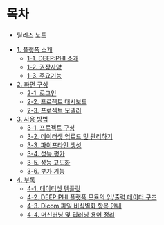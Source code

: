 # 목차

* [릴리즈 노트](README.md)

- [1. 플랫폼 소개]()
  - [1-1. DEEP:PHI 소개](chapter1/딥파이_소개.md)
  - [1-2. 권장사양](chapter1/권장사양.md)
  - [1-3. 주요기능](chapter1/주요기능.md)
- [2. 화면 구성]()
  - [2-1. 로그인](chapter2/로그인.md)
  - [2-2. 프로젝트 대시보드](chapter2/프로젝트_대시보드.md)
  - [2-3. 프로젝트 모델러](chapter2/프로젝트_모델러.md)
- [3. 사용 방법]()
  - [3-1. 프로젝트 구성](chapter3/프로젝트_구성.md)
  - [3-2. 데이터셋 업로드 및 관리하기](chapter3/데이터셋_업로드_및_관리하기.md)
  - [3-3. 파이프라인 생성](chapter3/파이프라인_생성.md)
  - [3-4. 성능 평가](chapter3/성능_평가.md)
  - [3-5. 성능 고도화](chapter3/성능_고도화.md)
  - [3-6. 부가 기능](chapter3/부가_기능.md)
- [4. 부록]()
  - [4-1. 데이터셋 템플릿](chapter4/데이터셋_템플릿.md)
  - [4-2. DEEP:PHI 플랫폼 모듈의 입/출력 데이터 구조](chapter4/DEEPPHI_플랫폼_모듈의_입출력_데이터_구조.md)
  - [4-3. Dicom 파일 비식별화 항목 안내](chapter4/Dicom_파일_비식별화_항목_안내.md)
  - [4-4. 머신러닝 및 딥러닝 용어 정리](chapter4/머신러닝_및_딥러닝_용어_정리.md)